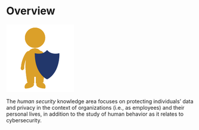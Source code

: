 # Overview

![security-img](../static/images/icons_human_security.png)

The *human security* knowledge area focuses on protecting individuals’ data and privacy in the context of organizations (i.e., as employees) and their personal lives, in addition to the study of human behavior as it relates to cybersecurity.
